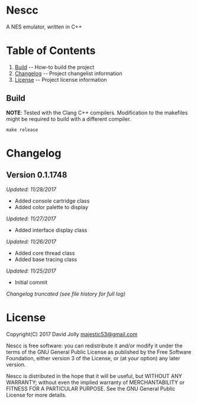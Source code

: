 Nescc
=====

A NES emulator, written in C++

Table of Contents
=================

1. [Build](https://github.com/majestic53/nescc#build) -- How-to build the project
2. [Changelog](https://github.com/majestic53/nescc#changelog) -- Project changelist information
3. [License](https://github.com/majestic53/nescc#license) -- Project license information

Build
-----

__NOTE__: Tested with the Clang C++ compilers. Modification to the makefiles might be required to build with a different compiler.

```
make release
```

Changelog
=========

Version 0.1.1748
----------------
*Updated: 11/28/2017*

* Added console cartridge class
* Added color palette to display

*Updated: 11/27/2017*

* Added interface display class

*Updated: 11/26/2017*

* Added core thread class
* Added base tracing class

*Updated: 11/25/2017*

* Initial commit

*Changelog truncated (see file history for full log)*

License
=======

Copyright(C) 2017 David Jolly <majestic53@gmail.com>

Nescc is free software: you can redistribute it and/or modify
it under the terms of the GNU General Public License as published by
the Free Software Foundation, either version 3 of the License, or
(at your option) any later version.

Nescc is distributed in the hope that it will be useful,
but WITHOUT ANY WARRANTY; without even the implied warranty of
MERCHANTABILITY or FITNESS FOR A PARTICULAR PURPOSE.  See the
GNU General Public License for more details.
